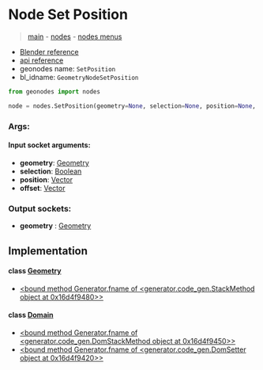 # Node Set Position

> [main](../structure.md) - [nodes](nodes.md) - [nodes menus](nodes_menus.md)

- [Blender reference](https://docs.blender.org/manual/en/latest/modeling/geometry_nodes/geometry/set_position.html)
- [api reference](https://docs.blender.org/api/current/bpy.types.GeometryNodeSetPosition.html)
- geonodes name: `SetPosition`
- bl_idname: `GeometryNodeSetPosition`

```python
from geonodes import nodes

node = nodes.SetPosition(geometry=None, selection=None, position=None, offset=None)
```

### Args:

#### Input socket arguments:

- **geometry**: [Geometry](Geometry.md)
- **selection**: [Boolean](Boolean.md)
- **position**: [Vector](Vector.md)
- **offset**: [Vector](Vector.md)

### Output sockets:

- **geometry** : [Geometry](Geometry.md)

## Implementation

#### class [Geometry](Geometry.md)

 - [<bound method Generator.fname of <generator.code_gen.StackMethod object at 0x16d4f9480>>](Geometry.md#set_position)
#### class [Domain](Domain.md)

 - [<bound method Generator.fname of <generator.code_gen.DomStackMethod object at 0x16d4f9450>>](Domain.md#set_position)
 - [<bound method Generator.fname of <generator.code_gen.DomSetter object at 0x16d4f9420>>](Domain.md#position)
